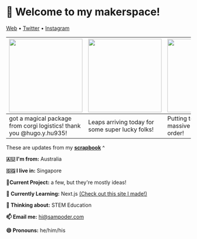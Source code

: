 <h1 align="left">👋 Welcome to my makerspace!</h3>

<p align="left">
  <a href="https://sampoder.com">Web</a> •
  <a href="https://twitter.com/sam_poder">Twitter</a> •
  <a href="https://instagram.com/sam_poder">Instagram</a>
</p>

  
  
  
  
  
  
  
  <!--- START_SCRAPBOOK_WIDGET --->
  | <img src ="https://dl.airtable.com/.attachments/058d0e56004855d5aebdf2bedfb21058/defffe21/20210126_183442.jpg" height="200px">  |  <img src ="https://dl.airtable.com/.attachments/9fb59506d343aa356ed870fd00a6522e/4b5ebbe2/screenshot_2021-01-25_at_9.14.10_pm.png" height="200px"> | <img src ="https://dl.airtable.com/.attachments/52ee188e55164a582f2bed3db78bd519/82739c87/screenshot_2021-01-24_at_10.50.42_pm.png" height="200px"> |
|---|---|---|
| got a magical package from corgi logistics! thank you @hugo.y.hu935! | Leaps arriving today for some super lucky folks!  | Putting together a massive Stickermule order!   |
  <!--- END_SCRAPBOOK_WIDGET --->
  
  
  
  
  
  
  
  
  These are updates from my [**scrapbook**](https://scrapbook.hackclub.com/sampoder) ^
  
**🇦🇺 I'm from:** Australia

**🇸🇬 I live in:** Singapore

**🔭Current Project:** a few, but they're mostly ideas!
  
**🌱 Currently Learning:** Next.js [(Check out this site I made!)](http://summer.hackclub.com)

**🤔 Thinking about:** STEM Education

**📫 Email me:** hi@sampoder.com

**😄 Pronouns:** he/him/his


